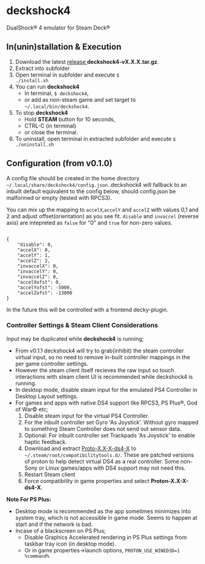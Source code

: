 # deckshock4
DualShock® 4 emulator for Steam Deck®

## In(unin)stallation & Execution
1. Download the latest [release ](https://github.com/the-maazu/deckshock4/releases) **deckshock4-vX.X.X.tar.gz**.
2. Extract into subfolder
3. Open terminal in subfolder and execute <code>$ ./install.sh</code>
4. You can run **deckshock4**
   - In terminal, <code>$ deckshock4</code>,
   - or add as non-steam game and set target to <code>~/.local/bin/deckshock4</code>.
5. To stop **deckshock4**
   - Hold **STEAM** button for 10 seconds,
   - CTRL-C (in terminal)
   - or close the terminal.
6. To uninstall, open terminal in extracted subfolder and execute <code>$ ./uninstall.sh</code>

## Configuration (from v0.1.0)
A config file should be created in the home directory <code>~/.local/share/deckshock4/config.json</code>.
deckshock4 will fallback to an inbuilt default equivalent to the config below, should config.json be malformed or empty (tested with RPCS3).

You can mix up the mapping to <code>accelX</code>,<code>accelY</code> and <code>accelZ</code> with values 0,1 and 2 and adjust offset(orientation) as you see fit. <code>disable</code> and <code>invaccel</code> (reverse axis) are intepreted as <code>false</code> for "0" and <code>true</code> for non-zero values.

<pre><code>
{
    "disable": 0,
    "accelX": 0,
    "accelY": 1,
    "accelZ": 2,
    "invaccelX": 0,
    "invaccelY": 0,
    "invaccelZ": 0,
    "accelXofst": 0,
    "accelYofst": -5000,
    "accelZofst": -13000
}
</code></pre>

In the future this will be controlled with a frontend decky-plugin.

### Controller Settings & Steam Client Considerations
Input may be duplicated while **deckshock4** is running;

- From v0.1.1 deckshock4 will try to grab(inhibit) the steam controller virtual input, so no need to remove in-built controller mappings in the per game controller settings.
- However the steam client itself recieves the raw input so touch interactions with steam client UI is recommended while deckshock4 is running.
- In desktop mode, disable steam input for the emulated PS4 Controller in Desktop Layout settings.
- For games and apps with native DS4 support like RPCS3, PS Plus®, God of War© etc;
   1. Disable steam input for the virtual PS4 Controller.
   2. For the inbuilt controller set Gyro 'As Joystick'. Without gyro mapped to something Steam Controller does not send out sensor data.
   3. Optional: For inbuilt controller set Trackpads 'As Joystick' to enable haptic feedback.
   4. Download and extract [Proto-X.X-X-ds4-X](https://github.com/the-maazu/Proton/releases) to <code>~/.steam/root/compatibilitytools.d/</code>. These are patched versions of proton to help detect virtual DS4 as a real controller. Some non-Sony or Linux games/apps with DS4 support may not need this.
   5. Restart Steam client
   6. Force compatibility in game properties and select **Proton-X.X-X-ds4-X**.

   
**Note For PS Plus:**
- Desktop mode is recommended as the app sometimes minimizes into system tray, which is not accessible in game mode. Seems to happen at start and if the network is bad.
- Incase of a blackscreen on PS Plus;
   - Disable Graphics Accelerated rendering in PS Plus settings from taskbar tray icon (in desktop mode).
   - Or in game properties->launch options, <code>PROTON_USE_WINED3D=1 %command%</code>
